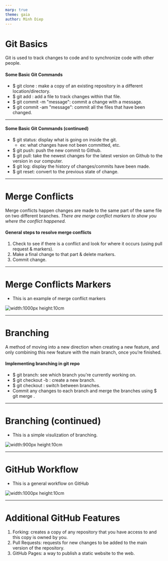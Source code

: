 ```yaml
---
marp: true
theme: gaia
author: Minh Diep
---
```

# Git Basics
Git is used to track changes to code and to synchronize code with other people. 
#### Some Basic Git Commands
- $ git clone <url>: make a copy of an existing repository in a different location/directory. 
- $ git add <filename>: add a file to track changes within that file.
- $ git commit -m "message": commit a change with a message.
- $ git commit -am "message": commit all the files that have been changed.
___
#### Some Basic Git Commands (continued)
- $ git status: display what is going on inside the git.
    - ex: what changes have not been committed, etc. 
- $ git push: push the new commit to Github.
- $ git pull: take the newest changes for the latest version on Github to the version in our computer. 
- $ git log: display the history of changes/commits have been made. 
- $ git reset: convert to the previous state of change. 
___
# Merge Conflicts
Merge conflicts happen changes are made to the same part of the same file on two different branches. _There are merge conflict markers to show you where the conflict happened._
#### General steps to resolve merge conflicts
1. Check to see if there is a conflict and look for where it occurs (using pull request & markers).
2. Make a final change to that part & delete markers. 
3. Commit change. 
___
# Merge Conflicts Markers
- This is an example of merge conflict markers

![width:1000px height:10cm](img_3.png)
___
# Branching
A method of moving into a new direction when creating a new feature, and only combining this new feature with the main branch, once you’re finished. 
#### Implementing branching in git repo
- $ git branch: see which branch you're currently working on.
- $ git checkout -b <name>: create a new branch. 
- $ git checkout <name>: switch between branches.
- Commit any changes to each branch and merge the branches using $ git merge <other branch name>. 
___
# Branching (continued)
- This is a simple visulization of branching. 

![width:900px height:10cm](img_1.png)
___

# GitHub Workflow
- This is a general workflow on GitHub

![width:1000px height:10cm](img_2.png)
___
# Additional GitHub Features
1. Forking: creates a copy of any repository that you have access to and this copy is owned by you.
2. Pull Requests: requests for new changes to be added to the main version of the repository. 
3. GitHub Pages: a way to publish a static website to the web.